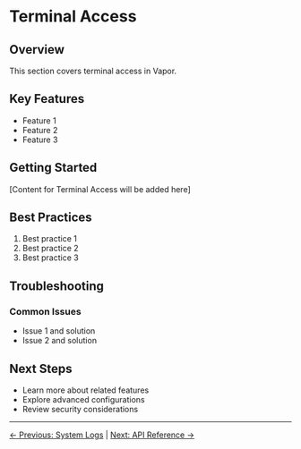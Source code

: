 # Terminal Access

## Overview

This section covers terminal access in Vapor.

## Key Features

- Feature 1
- Feature 2
- Feature 3

## Getting Started

[Content for Terminal Access will be added here]

## Best Practices

1. Best practice 1
2. Best practice 2
3. Best practice 3

## Troubleshooting

### Common Issues

- Issue 1 and solution
- Issue 2 and solution

## Next Steps

- Learn more about related features
- Explore advanced configurations
- Review security considerations

---

[← Previous: System Logs](11-system-logs.md) | [Next: API Reference →](13-api-reference.md)